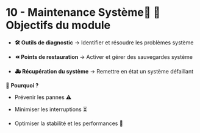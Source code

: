 # 10 - Maintenance Système📌 **🎯 Objectifs du module**
- **🛠️ Outils de diagnostic** → Identifier et résoudre les problèmes système



- **⏪ Points de restauration** → Activer et gérer des sauvegardes système



- **🚑 Récupération du système** → Remettre en état un système défaillant



🎯 **Pourquoi ?**

- Prévenir les pannes ⚠️



- Minimiser les interruptions ⏳



- Optimiser la stabilité et les performances 🚀
